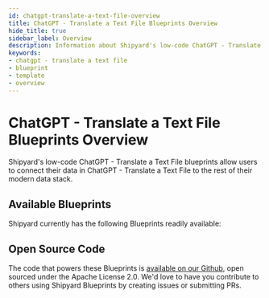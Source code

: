 ```yaml
---
id: chatgpt-translate-a-text-file-overview
title: ChatGPT - Translate a Text File Blueprints Overview
hide_title: true
sidebar_label: Overview
description: Information about Shipyard's low-code ChatGPT - Translate a Text File templates.
keywords:
- chatgpt - translate a text file
- blueprint
- template
- overview
---
```


# ChatGPT - Translate a Text File Blueprints Overview

Shipyard's low-code ChatGPT - Translate a Text File blueprints allow users to connect their data in ChatGPT - Translate a Text File to the rest of their modern data stack.

## Available Blueprints
Shipyard currently has the following Blueprints readily available: 

## Open Source Code
The code that powers these Blueprints is [available on our Github](None), open sourced under the Apache License 2.0. We'd love to have you contribute to others using Shipyard Blueprints by creating issues or submitting PRs.
